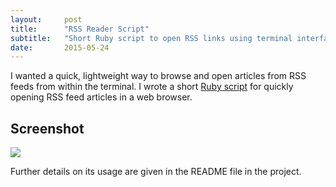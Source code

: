 ```yaml
---
layout:     post
title:      "RSS Reader Script"
subtitle:   "Short Ruby script to open RSS links using terminal interface"
date:       2015-05-24
---
```


I wanted a quick, lightweight way to browse and open articles from RSS feeds from within the terminal. I wrote a short
[Ruby script](git@github.com:robinrob/rss-opener.git) for quickly opening RSS feed articles in a web browser.

## Screenshot

<img src="/img/rss-opener.png"/>

Further details on its usage are given in the README file in the project.